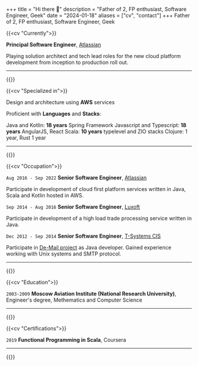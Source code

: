 +++
title = "Hi there 👋"
description = "Father of 2, FP enthusiast, Software Engineer, Geek"
date = "2024-01-18"
aliases = ["cv", "contact"]
+++
Father of 2, FP enthusiast, Software Engineer, Geek

{{<cv "Currently">}}

__Principal Software Engineer__, [Atlassian](https://www.atlassian.com/)

Playing solution architect and tech lead roles for the new cloud platform development from inception to production roll out.

---
{{</cv>}}

{{<cv "Specialized in">}}

Design and architecture using __AWS__ services

Proficient with __Languages__ and __Stacks__: 

Java and Kotlin: __18 years__ Spring Framework
Javascript and Typescript: __18 years__ AngularJS, React
Scala: __10 years__ typelevel and ZIO stacks 
Clojure: 1 year, 
Rust 1 year

---
{{</cv>}}

{{<cv "Occupation">}}

`Aug 2016 - Sep 2022`
__Senior Software Engineer__, [Atlassian](https://www.atlassian.com/)

Participate in development of cloud first platform services written in Java, Scala and Kotlin hosted in AWS.

`Sep 2014 - Aug 2016`
__Senior Software Engineer__, [Luxoft](https://www.luxoft.com/)

Participate in development of a high load trade processing service written in Java.

`Dec 2012 - Sep 2014`
__Senior Software Engineer__, [T-Systems CIS](https://www.t-systems.com/)

Participate in [De-Mail project](https://de.wikipedia.org/wiki/De-Mail) as Java developer. Gained experience working with Unix systems and SMTP protocol.

---
{{</cv>}}

{{<cv "Education">}}

`2003-2009`
__Moscow Aviation Institute (National Research University)__, Engineer's degree, Methematics and Computer Science

---
{{</cv>}}

{{<cv "Certifications">}}

`2019`
__Functional Programming in Scala__, Coursera

---
{{</cv>}}